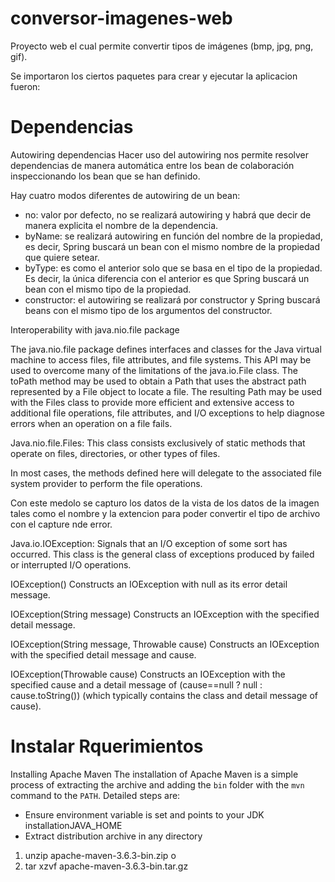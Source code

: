 # conversor-imagenes-web
Proyecto web el cual permite convertir tipos de imágenes (bmp, jpg, png, gif).

Se importaron los ciertos paquetes para crear y ejecutar la aplicacion fueron:

# Dependencias

Autowiring dependencias
Hacer uso del autowiring nos permite resolver dependencias de manera automática entre los bean de colaboración inspeccionando los bean que se han definido.

Hay cuatro modos diferentes de autowiring de un bean:

- no:  valor por defecto, no se realizará autowiring y habrá que decir de manera explicita el nombre de la dependencia.
- byName: se realizará autowiring en función del nombre de la propiedad, es decir, Spring buscará un bean con el mismo nombre de la propiedad que quiere setear.
- byType: es como el anterior solo que se basa en el tipo de la propiedad. Es decir, la única diferencia con el anterior es que Spring buscará un bean con el mismo tipo de la propiedad.
- constructor: el autowiring se realizará por constructor y Spring buscará beans con el mismo tipo de los argumentos del constructor.

Interoperability with java.nio.file package

The java.nio.file package defines interfaces and classes for the Java virtual machine to access files, file attributes, and file systems. This API may be used to overcome many of the limitations of the java.io.File class. The toPath method may be used to obtain a Path that uses the abstract path represented by a File object to locate a file. The resulting Path may be used with the Files class to provide more efficient and extensive access to additional file operations, file attributes, and I/O exceptions to help diagnose errors when an operation on a file fails.

Java.nio.file.Files:
This class consists exclusively of static methods that operate on files, directories, or other types of files.

In most cases, the methods defined here will delegate to the associated file system provider to perform the file operations.

Con este medolo se capturo los datos de la vista de los datos de la imagen tales como el nombre y la extencion para poder convertir el tipo de archivo con el capture nde error.


Java.io.IOException:
Signals that an I/O exception of some sort has occurred. This class is the general class of exceptions produced by failed or interrupted I/O operations.

IOException()
Constructs an IOException with null as its error detail message.

IOException(String message)
Constructs an IOException with the specified detail message.

IOException(String message, Throwable cause)
Constructs an IOException with the specified detail message and cause.

IOException(Throwable cause)
Constructs an IOException with the specified cause and a detail message of (cause==null ? null : cause.toString()) (which typically contains the class and detail message of cause).

# Instalar Rquerimientos

Installing Apache Maven
The installation of Apache Maven is a simple process of extracting the archive and adding the `bin` folder with the `mvn` command to the `PATH`.
Detailed steps are:

- Ensure environment variable is set and points to your JDK installationJAVA_HOME
- Extract distribution archive in any directory

1. unzip apache-maven-3.6.3-bin.zip
o
1. tar xzvf apache-maven-3.6.3-bin.tar.gz
